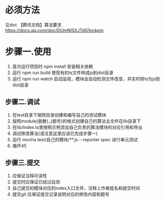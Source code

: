 # 必须方法
见doc 【腾讯文档】算法要求
https://docs.qq.com/doc/DUmNlSXJTdG1nckpm

# 步骤一.使用
1. 首次运行项目时 npm install 安装相关依赖
2. 运行 npm run build 使现有的ts文件转成js到dist目录
3. 运行 npm run watch 启动监视，模块会自动检测文件改变，并实时转ts为js到dist目录

## 步骤二.调试
1. 在test目录下按照目录创建和编写自己的测试模块
2. 按照module{册数}_{题号}的格式创建自己的算法主文件在lib目录下
3. 在lib/index.ts里按照示例添加自己负责的算法模块的对应引用和导出
4. 调试修改算法(请注意这里应该已完成步骤一)
5. 运行 mocha test/自己的模块/**.js --reporter spec   进行单元测试
6. 循环45

## 步骤三.提交
1. 应保证注释可读性
2. 提交时应保证已经过自测
3. 自己提交的模块对应的index入口文件，注释上作者姓名和提交时间
4. 提交git 应保证提交记录说明对应的修改内容和题号
